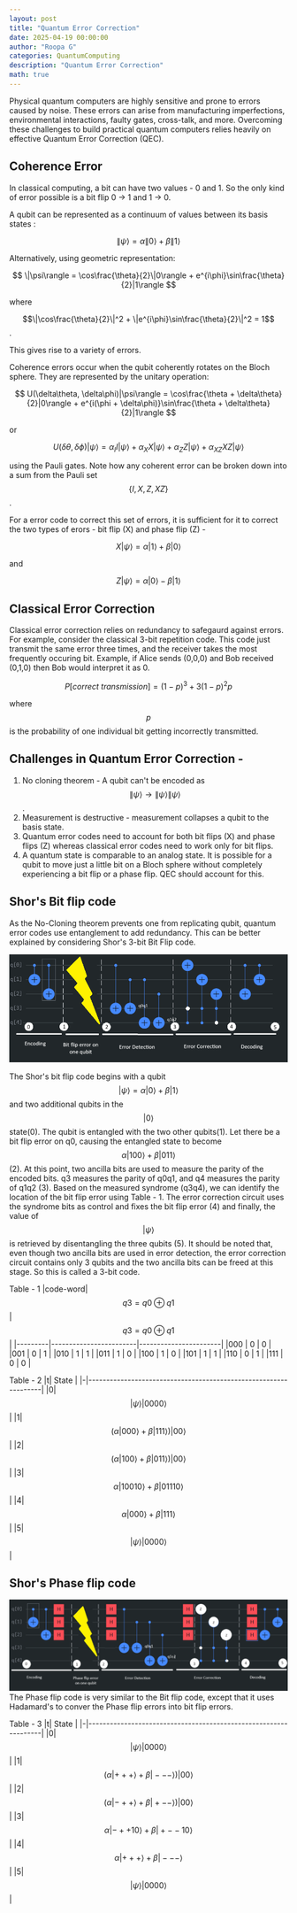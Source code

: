 ```yaml
---
layout: post
title: "Quantum Error Correction"
date: 2025-04-19 00:00:00
author: "Roopa G"
categories: QuantumComputing
description: "Quantum Error Correction"
math: true
---
```


Physical quantum computers are highly sensitive and prone to errors caused by noise. These errors can arise from manufacturing imperfections, environmental interactions, faulty gates, cross-talk, and more. Overcoming these challenges to build practical quantum computers relies heavily on effective Quantum Error Correction (QEC).

## Coherence Error
In classical computing, a bit can have two values - 0 and 1. So the only kind of error possible is a bit flip 0 -> 1 and 1 -> 0.

A qubit can be represented as a continuum of values between its basis states :

$$
\|\psi\rangle = \alpha\|0\rangle + \beta\|1\rangle
$$

Alternatively, using geometric representation:

$$
\|\psi\rangle = \cos\frac{\theta}{2}\|0\rangle + e^{i\phi}\sin\frac{\theta}{2}|1\rangle
$$

where 

$$\|\cos\frac{\theta}{2}\|^2 + \|e^{i\phi}\sin\frac{\theta}{2}\|^2 = 1$$.

This gives rise to a variety of errors.

Coherence errors occur when the qubit coherently rotates on the Bloch sphere. They are represented by the unitary operation:

   $$
   U(\delta\theta, \delta\phi)|\psi\rangle = \cos\frac{\theta + \delta\theta}{2}|0\rangle + e^{i(\phi + \delta\phi)}\sin\frac{\theta + \delta\theta}{2}|1\rangle
   $$

or

   $$
   U(\delta\theta, \delta\phi)|\psi\rangle = \alpha_{I}I|\psi\rangle + \alpha_{X}X|\psi\rangle + \alpha_{Z}Z|\psi\rangle + \alpha_{XZ}XZ|\psi\rangle
   $$

using the Pauli gates. Note how any coherent error can be broken down into a sum from the Pauli set $$\{I, X, Z, XZ\}$$.

For a error code to correct this set of errors, it is sufficient for it to correct the two types of erors - bit flip (X) and phase flip (Z) -

$$
X|\psi\rangle = \alpha|1\rangle + \beta|0\rangle
$$

and

$$
Z|\psi\rangle = \alpha|0\rangle - \beta|1\rangle
$$

## Classical Error Correction
Classical error correction relies on redundancy to safegaurd against errors. For example, consider the classical 3-bit repetition code. This code just transmit the same error three times, and the receiver takes the most frequently occuring bit. Example, if Alice sends (0,0,0) and Bob received (0,1,0) then Bob would interpret it as 0.

$$
P[correct\ transmission] = (1-p)^3 + 3(1-p)^2p
$$

where $$p$$ is the probability of one individual bit getting incorrectly transmitted.

## Challenges in Quantum Error Correction - 
1. No cloning theorem - A qubit can't be encoded as $$ \|\psi\rangle \rightarrow \|\psi\rangle\|\psi\rangle $$.
2. Measurement is destructive - measurement collapses a qubit to the basis state.
3. Quantum error codes need to account for both bit flips (X) and phase flips (Z) whereas classical error codes need to work only for bit flips.
4. A quantum state is comparable to an analog state. It is possible for a qubit to move just a little bit on a Bloch sphere without completely experiencing a bit flip or a phase flip. QEC should account for this.

## Shor's Bit flip code
As the No-Cloning theorem prevents one from replicating qubit, quantum error codes use entanglement to add redundancy. This can be better explained by considering Shor's 3-bit Bit Flip code.

![Shor's 3-Qubit Bit Flip Code](https://raw.githubusercontent.com/groopav/groopav.github.io/refs/heads/main/images/Shor'sBitFlip.png)

The Shor's bit flip code begins with a qubit $$|\psi\rangle = \alpha|0\rangle + \beta|1\rangle$$ and two additional qubits in the $$|0\rangle$$ state(0). The qubit is entangled with the two other qubits(1). Let there be a bit flip error on q0, causing the entangled state to become $$ \alpha|100\rangle + \beta|011\rangle $$ (2). At this point, two ancilla bits are used to measure the parity of the encoded bits. q3 measures the parity of q0q1, and q4 measures the parity of q1q2 (3). Based on the measured syndrome (q3q4), we can identify the location of the bit flip error using Table - 1. The error correction circuit uses the syndrome bits as control and fixes the bit flip error (4) and finally, the value of $$|\psi\rangle$$ is retrieved by disentangling the three qubits (5). It should be noted that, even though two ancilla bits are used in error detection, the error correction circuit contains only 3 qubits and the two ancilla bits can be freed at this stage. So this is called a 3-bit code. 

Table - 1
|code-word| $$ q3 = q0 \oplus q1 $$  | $$ q3 = q0 \oplus q1 $$ |
|---------|------------------------|-----------------------|
|000      | 0                      | 0                     |
|001      | 0                      | 1                     |
|010      | 1                      | 1                     |
|011      | 1                      | 0                     |
|100      | 1                      | 0                     |
|101      | 1                      | 1                     |
|110      | 0                      | 1                     |
|111      | 0                      | 0                     |

Table - 2
|t| State                                                           |
|-|-----------------------------------------------------------------|
|0| $$ |\psi\rangle |0000\rangle $$                                   |
|1| $$ (\alpha|000\rangle + \beta|111\rangle)|00\rangle $$            | 
|2| $$ (\alpha|100\rangle + \beta|011\rangle)|00\rangle $$            | 
|3| $$ \alpha|10010\rangle + \beta|01110\rangle $$                    | 
|4| $$ \alpha|000\rangle + \beta|111\rangle $$                        | 
|5| $$ |\psi\rangle |0000\rangle $$                                   |

## Shor's Phase flip code

![Shor's 3-Qubit Phase Flip Code](https://raw.githubusercontent.com/groopav/groopav.github.io/refs/heads/main/images/Shor'sPhaseFlip.png)
The Phase flip code is very similar to the Bit flip code, except that it uses Hadamard's to conver the Phase flip errors into bit flip errors.

Table - 3
|t| State                                                           |
|-|-----------------------------------------------------------------|
|0| $$ |\psi\rangle |0000\rangle $$                                   |
|1| $$ (\alpha|+++\rangle + \beta|---\rangle)|00\rangle $$            | 
|2| $$ (\alpha|-++\rangle + \beta|+--\rangle)|00\rangle $$            | 
|3| $$ \alpha|-++10\rangle + \beta|+--10\rangle $$                    | 
|4| $$ \alpha|+++\rangle + \beta|---\rangle $$                        | 
|5| $$ |\psi\rangle |0000\rangle $$                                   |


<script type="text/javascript" id="MathJax-script" async
  src="https://cdn.jsdelivr.net/npm/mathjax@3/es5/tex-mml-chtml.js">
</script>
